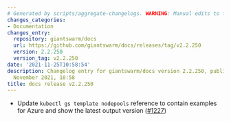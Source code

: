 ```yaml
---
# Generated by scripts/aggregate-changelogs. WARNING: Manual edits to this files will be overwritten.
changes_categories:
- Documentation
changes_entry:
  repository: giantswarm/docs
  url: https://github.com/giantswarm/docs/releases/tag/v2.2.250
  version: 2.2.250
  version_tag: v2.2.250
date: '2021-11-25T10:58:54'
description: Changelog entry for giantswarm/docs version 2.2.250, published on 25
  November 2021, 10:58
title: docs release v2.2.250
---
```


- Update `kubectl gs template nodepools` reference to contain examples for Azure and show the latest output version ([#1227](https://github.com/giantswarm/docs/pull/1227))
